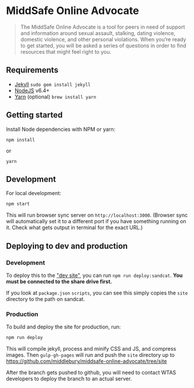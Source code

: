 # MiddSafe Online Advocate

> The MiddSafe Online Advocate is a tool for peers in need of support and information around sexual assault, stalking, dating violence, domestic violence, and other personal violations. When you’re ready to get started, you will be asked a series of questions in order to find resources that might feel right to you.

## Requirements
- [Jekyll](http://jekyllrb.com/) `sudo gem install jekyll`
- [NodeJS](https://nodejs.org/en/) v6.4+
- [Yarn](https://yarnpkg.com/en/docs/install) (optional) `brew install yarn`

## Getting started

Install Node dependencies with NPM or yarn:

```
npm install
```

or

```
yarn
```

## Development

For local development:

```bash
npm start
```

This will run browser sync server on `http://localhost:3000`. (Browser sync will automatically set it to a different port if you have something running on it. Check what gets output in terminal for the exact URL.)

## Deploying to dev and production

### Development

To deploy this to the ["dev site"](https://github.com/middlebury/middsafe-online-advocate/tree/master), you can run `npm run deploy:sandcat`. **You must be connected to the share drive first.** 

If you look at `package.json` `scripts`, you can see this simply copies the `site` directory to the path on sandcat.

### Production

To build and deploy the site for production, run:

```bash
npm run deploy
```

This will compile jekyll, process and minify CSS and JS, and compress images. Then `gulp-gh-pages` will run and push the `site` directory up to https://github.com/middlebury/middsafe-online-advocate/tree/site

After the branch gets pushed to github, you will need to contact WTAS developers to deploy the branch to an actual server. 
